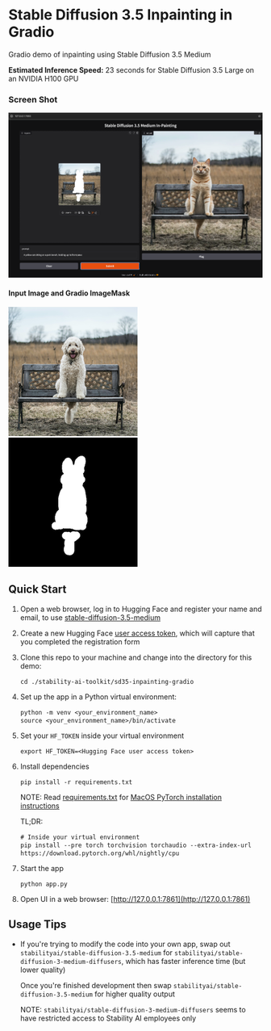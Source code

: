 # Stable Diffusion 3.5 Inpainting in Gradio
Gradio demo of inpainting using Stable Diffusion 3.5 Medium

**Estimated Inference Speed:** 23 seconds for Stable Diffusion 3.5 Large on an NVIDIA H100 GPU

### Screen Shot
![screenshot.png](./images/screenshot.png)

#### Input Image and Gradio ImageMask
![example_input_256x256.png](./images/example_input_256x256.png) ![](./images/example_mask_256x256.png)

## Quick Start
1. Open a web browser, log in to Hugging Face and register your name and email,
   to use [stable-diffusion-3.5-medium](https://huggingface.co/stabilityai/stable-diffusion-3.5-medium)
2. Create a new Hugging Face [user access token](https://huggingface.co/docs/hub/en/security-tokens),
   which will capture that you completed the registration form
3. Clone this repo to your machine and change into the directory for this demo:
   ```
   cd ./stability-ai-toolkit/sd35-inpainting-gradio
   ```
4. Set up the app in a Python virtual environment:

   ```
   python -m venv <your_environment_name>
   source <your_environment_name>/bin/activate
   ```
5. Set your `HF_TOKEN` inside your virtual environment
   ```
   export HF_TOKEN=<Hugging Face user access token>
   ```
6. Install dependencies
   ```
   pip install -r requirements.txt
   ```

   NOTE: Read [requirements.txt](./requirements.txt) for
   [MacOS PyTorch installation instructions](https://developer.apple.com/metal/pytorch/)

   TL;DR:
   ```
   # Inside your virtual environment
   pip install --pre torch torchvision torchaudio --extra-index-url https://download.pytorch.org/whl/nightly/cpu
   ```
7. Start the app
   ```
   python app.py
   ```
8. Open UI in a web browser: [http://127.0.0.1:7861](http://127.0.0.1:7861)

## Usage Tips
* If you're trying to modify the code into your own app, swap out `stabilityai/stable-diffusion-3.5-medium` for
  `stabilityai/stable-diffusion-3-medium-diffusers`, which has faster inference time (but lower quality)

  Once you're finished development then swap `stabilityai/stable-diffusion-3.5-medium` for higher quality output

  NOTE: `stabilityai/stable-diffusion-3-medium-diffusers` seems to have restricted access to Stability AI employees only
